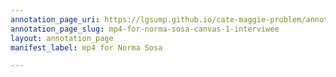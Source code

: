```yaml
---
annotation_page_uri: https://lgsump.github.io/cate-maggie-problem/annotations/mp4-for-norma-sosa-canvas-1-interviwee.json
annotation_page_slug: mp4-for-norma-sosa-canvas-1-interviwee
layout: annotation_page
manifest_label: mp4 for Norma Sosa

---
```

